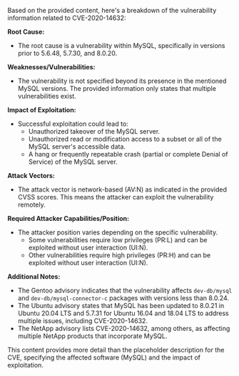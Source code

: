 Based on the provided content, here's a breakdown of the vulnerability information related to CVE-2020-14632:

**Root Cause:**
- The root cause is a vulnerability within MySQL, specifically in versions prior to 5.6.48, 5.7.30, and 8.0.20.

**Weaknesses/Vulnerabilities:**
- The vulnerability is not specified beyond its presence in the mentioned MySQL versions. The provided information only states that multiple vulnerabilities exist.

**Impact of Exploitation:**
- Successful exploitation could lead to:
    - Unauthorized takeover of the MySQL server.
    - Unauthorized read or modification access to a subset or all of the MySQL server's accessible data.
    - A hang or frequently repeatable crash (partial or complete Denial of Service) of the MySQL server.

**Attack Vectors:**
- The attack vector is network-based (AV:N) as indicated in the provided CVSS scores. This means the attacker can exploit the vulnerability remotely.

**Required Attacker Capabilities/Position:**
-  The attacker position varies depending on the specific vulnerability.
   - Some vulnerabilities require low privileges (PR:L) and can be exploited without user interaction (UI:N).
   - Other vulnerabilities require high privileges (PR:H) and can be exploited without user interaction (UI:N).

**Additional Notes:**
- The Gentoo advisory indicates that the vulnerability affects `dev-db/mysql` and `dev-db/mysql-connector-c` packages with versions less than 8.0.24.
- The Ubuntu advisory states that MySQL has been updated to 8.0.21 in Ubuntu 20.04 LTS and 5.7.31 for Ubuntu 16.04 and 18.04 LTS to address multiple issues, including CVE-2020-14632.
- The NetApp advisory lists CVE-2020-14632, among others, as affecting multiple NetApp products that incorporate MySQL.

This content provides more detail than the placeholder description for the CVE, specifying the affected software (MySQL) and the impact of exploitation.